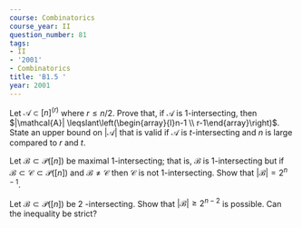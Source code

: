 ```yaml
---
course: Combinatorics
course_year: II
question_number: 81
tags:
- II
- '2001'
- Combinatorics
title: 'B1.5 '
year: 2001
---
```



Let $\mathcal{A} \subset[n]^{(r)}$ where $r \leqslant n / 2$. Prove that, if $\mathcal{A}$ is 1-intersecting, then $|\mathcal{A}| \leqslant\left(\begin{array}{l}n-1 \\ r-1\end{array}\right)$. State an upper bound on $|\mathcal{A}|$ that is valid if $\mathcal{A}$ is $t$-intersecting and $n$ is large compared to $r$ and $t$.

Let $\mathcal{B} \subset \mathcal{P}([n])$ be maximal 1-intersecting; that is, $\mathcal{B}$ is 1-intersecting but if $\mathcal{B} \subset \mathcal{C} \subset \mathcal{P}([n])$ and $\mathcal{B} \neq \mathcal{C}$ then $\mathcal{C}$ is not 1-intersecting. Show that $|\mathcal{B}|=2^{n-1}$.

Let $\mathcal{B} \subset \mathcal{P}([n])$ be 2 -intersecting. Show that $|\mathcal{B}| \geqslant 2^{n-2}$ is possible. Can the inequality be strict?